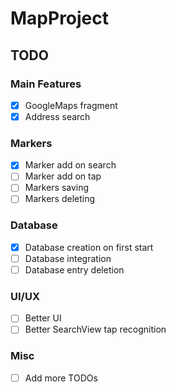 # MapProject

## TODO
### Main Features
- [x] GoogleMaps fragment
- [x] Address search

### Markers
- [x] Marker add on search
- [ ] Marker add on tap
- [ ] Markers saving
- [ ] Markers deleting

### Database
- [x] Database creation on first start
- [ ] Database integration
- [ ] Database entry deletion

### UI/UX
- [ ] Better UI
- [ ] Better SearchView tap recognition

### Misc
- [ ] Add more TODOs
